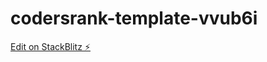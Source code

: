 # codersrank-template-vvub6i

[Edit on StackBlitz ⚡️](https://stackblitz.com/edit/codersrank-template-vvub6i)